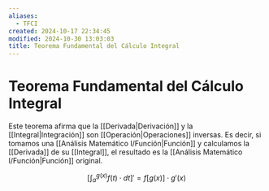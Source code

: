 ```yaml
---
aliases:
  - TFCI
created: 2024-10-17 22:34:45
modified: 2024-10-30 13:03:03
title: Teorema Fundamental del Cálculo Integral
---
```


# Teorema Fundamental del Cálculo Integral

Este teorema afirma que la [[Derivada|Derivación]] y la [[Integral|Integración]] son [[Operación|Operaciones]] inversas. Es decir, si tomamos una [[Análisis Matemático I/Función|Función]] y calculamos la [[Derivada]] de su [[Integral]], el resultado es la [[Análisis Matemático I/Función|Función]] original.

$$
\left[
    \int_a^{g(x)} f(t) \cdot dt
\right]' =
f[ g(x) ] \cdot g'(x)
$$
